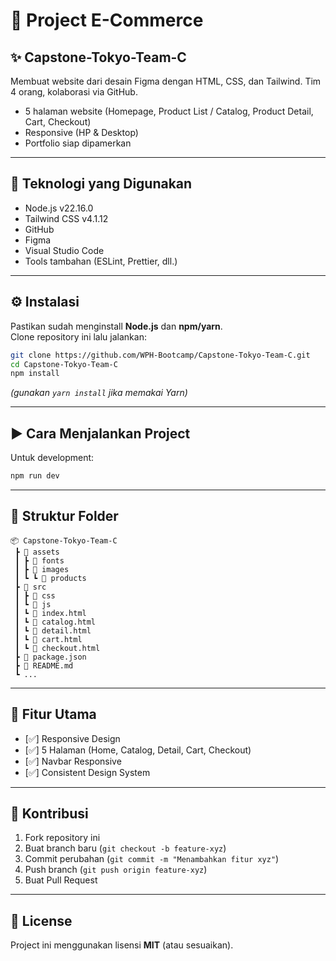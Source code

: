 # 📌 Project E-Commerce

## ✨ Capstone-Tokyo-Team-C

Membuat website dari desain Figma dengan HTML, CSS, dan Tailwind. Tim 4 orang, kolaborasi via GitHub.

- 5 halaman website (Homepage, Product List / Catalog, Product Detail, Cart, Checkout)
- Responsive (HP & Desktop)
- Portfolio siap dipamerkan

---

## 🚀 Teknologi yang Digunakan

- Node.js v22.16.0
- Tailwind CSS v4.1.12
- GitHub
- Figma
- Visual Studio Code
- Tools tambahan (ESLint, Prettier, dll.)

---

## ⚙️ Instalasi

Pastikan sudah menginstall **Node.js** dan **npm/yarn**.  
Clone repository ini lalu jalankan:

```bash
git clone https://github.com/WPH-Bootcamp/Capstone-Tokyo-Team-C.git
cd Capstone-Tokyo-Team-C
npm install
```

_(gunakan `yarn install` jika memakai Yarn)_

---

## ▶️ Cara Menjalankan Project

Untuk development:

```bash
npm run dev
```

---

## 📂 Struktur Folder

```
📦 Capstone-Tokyo-Team-C
 ┣ 📂 assets
 ┃ ┣ 📂 fonts
 ┃ ┣ 📂 images
 ┃ ┗ ┗ 📂 products
 ┣ 📂 src
 ┃ ┣ 📂 css
 ┃ ┗ 📂 js
 ┃ ┗ 📜 index.html
 ┃ ┗ 📜 catalog.html
 ┃ ┗ 📜 detail.html
 ┃ ┗ 📜 cart.html
 ┃ ┗ 📜 checkout.html
 ┣ 📜 package.json
 ┣ 📜 README.md
 ┗ ...
```

---

## 📝 Fitur Utama

- [✅] Responsive Design
- [✅] 5 Halaman (Home, Catalog, Detail, Cart, Checkout)
- [✅] Navbar Responsive
- [✅] Consistent Design System

---

## 🤝 Kontribusi

1. Fork repository ini
2. Buat branch baru (`git checkout -b feature-xyz`)
3. Commit perubahan (`git commit -m "Menambahkan fitur xyz"`)
4. Push branch (`git push origin feature-xyz`)
5. Buat Pull Request

---

## 📜 License

Project ini menggunakan lisensi **MIT** (atau sesuaikan).
